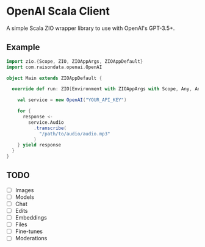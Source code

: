 # OpenAI Scala Client

A simple Scala ZIO wrapper library to use with OpenAI's GPT-3.5+.

## Example

```scala
import zio.{Scope, ZIO, ZIOAppArgs, ZIOAppDefault}
import com.raisondata.openai.OpenAI

object Main extends ZIOAppDefault {

  override def run: ZIO[Environment with ZIOAppArgs with Scope, Any, Any] = {

    val service = new OpenAI("YOUR_API_KEY")

    for {
      response <-
        service.Audio
          .transcribe(
            "/path/to/audio/audio.mp3"
          )
    } yield response
  }
}

```

## TODO
- [ ] Images
- [ ] Models
- [ ] Chat
- [ ] Edits
- [ ] Embeddings
- [ ] Files
- [ ] Fine-tunes
- [ ] Moderations